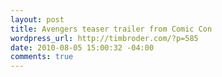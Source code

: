 ```yaml
--- 
layout: post
title: Avengers teaser trailer from Comic Con
wordpress_url: http://timbroder.com/?p=585
date: 2010-08-05 15:00:32 -04:00
comments: true
---
```

<object width="640" height="385"><param name="movie" value="http://www.youtube.com/v/kw4yajcqP0o&amp;hl=en_US&amp;fs=1"></param><param name="allowFullScreen" value="true"></param><param name="allowscriptaccess" value="always"></param><embed src="http://www.youtube.com/v/kw4yajcqP0o&amp;hl=en_US&amp;fs=1" type="application/x-shockwave-flash" allowscriptaccess="always" allowfullscreen="true" width="640" height="385"></embed></object>
